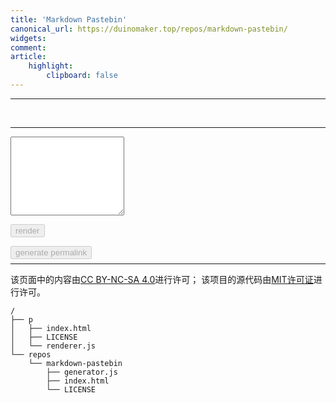 ```yaml
---
title: 'Markdown Pastebin'
canonical_url: https://duinomaker.top/repos/markdown-pastebin/
widgets:
comment:
article:
    highlight:
        clipboard: false
---
```

<style>
.katex { font-size: initial !important; }
.grecaptcha-badge { z-index: 1; }
</style>
---

<div id="out"><br /></div>

---

<script>function onSubmit(token) { generate(token); }</script>

<textarea id="in" class="textarea" rows="8"></textarea>
<div class="level"><div class="level-item"><a id="permalink" data-clipboard-target="#permalink"></a></div><div class="level-item"><p id="permalink-hint"></p></div></div><div class="level"><div class="level-item"><div class="field has-addons" style="margin-bottom: -0.5em;"><p class="control"><button id="render" class="button" onclick="render();" disabled="disabled">render</button></p><p class="control"><button class="g-recaptcha button" data-sitekey="6LdbiegUAAAAAEzvi3nQoBl2viN_2dV2uBsT9iDy" data-callback="onSubmit" disabled="disabled">generate permalink</button></p></div></div></div>

<script src="https://cdn.jsdelivr.net/npm/marked@latest/marked.min.js"></script>
<script src="https://cdn.jsdelivr.net/npm/crypto-js@latest/crypto-js.min.js"></script>
<script src="https://cdn.jsdelivr.net/npm/clipboard@latest/dist/clipboard.min.js"></script>
<script src="https://recaptcha.net/recaptcha/api.js"></script>
<script src="generator.js"></script>

---

该页面中的内容由<a rel="license" href="https://creativecommons.org/licenses/by-nc-sa/4.0/" title="Creative Commons Attribution-NonCommercial-ShareAlike 4.0 International License" target="_blank">CC BY-NC-SA 4.0</a>进行许可；
该项目的源代码由<a rel="license" href="https://opensource.org/licenses/mit-license.php" title="The MIT License" target="_blank">MIT许可证</a>进行许可。

``` plain project-hierarchy >folded
/
├── p
│   ├── index.html
│   ├── LICENSE
│   └── renderer.js
└── repos
    └── markdown-pastebin
        ├── generator.js
        ├── index.html
        └── LICENSE
```
